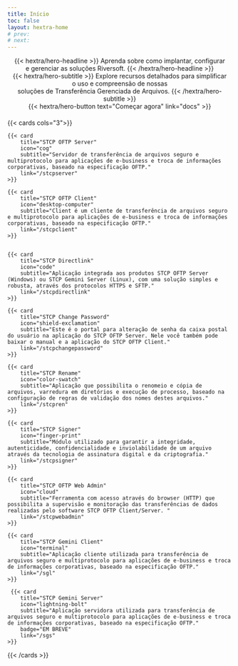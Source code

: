 ```yaml
---
title: Início
toc: false
layout: hextra-home
# prev:
# next:
---
```


<div style="text-align: center; margin: 0px 10px 20px 10px;">

{{< hextra/hero-headline >}}
Aprenda sobre como implantar, configurar e gerenciar as soluções Riversoft.
{{< /hextra/hero-headline >}}
<br/>
{{< hextra/hero-subtitle >}}
  Explore recursos detalhados para simplificar o uso e compreensão de nossas<br/> soluções de Transferência Gerenciada de Arquivos.
{{< /hextra/hero-subtitle >}}
<br/>
{{< hextra/hero-button text="Começar agora" link="docs" >}}
</div>

{{< cards cols="3">}}

    {{< card
        title="STCP OFTP Server"
        icon="cog"
        subtitle="Servidor de transferência de arquivos seguro e multiprotocolo para aplicações de e-business e troca de informações corporativas, baseado na especificação OFTP."
        link="/stcpserver"
    >}}

    {{< card
        title="STCP OFTP Client"
        icon="desktop-computer"
        subtitle="Client é um cliente de transferência de arquivos seguro e multiprotocolo para aplicações de e-business e troca de informações corporativas, baseado na especificação OFTP."
        link="/stcpclient"
    >}}


    {{< card
        title="STCP Directlink"
        icon="code"
        subtitle="Aplicação integrada aos produtos STCP OFTP Server (Windows) ou STCP Gemini Server (Linux), com uma solução simples e robusta, através dos protocolos HTTPS e SFTP."
        link="/stcpdirectlink"
    >}}

    {{< card
        title="STCP Change Password"
        icon="shield-exclamation"
        subtitle="Este é o portal para alteração de senha da caixa postal do usuário na aplicação do STCP OFTP Server. Nele você também pode baixar o manual e a aplicação do STCP OFTP Client."
        link="/stcpchangepassword"
    >}}

    {{< card
        title="STCP Rename"
        icon="color-swatch"
        subtitle="Aplicação que possibilita o renomeio e cópia de arquivos, varredura em diretórios e execução de processo, baseado na configuração de regras de validação dos nomes destes arquivos."
        link="/stcpren"
    >}}

    {{< card
        title="STCP Signer"
        icon="finger-print"
        subtitle="Módulo utilizado para garantir a integridade, autenticidade, confidencialidade e inviolabilidade de um arquivo através da tecnologia de assinatura digital e da criptografia."
        link="/stcpsigner"
    >}}

    {{< card
        title="STCP OFTP Web Admin"
        icon="cloud"
        subtitle="Ferramenta com acesso através do browser (HTTP) que possibilita a supervisão e monitoração das transferências de dados realizadas pelo software STCP OFTP Client/Server. "
        link="/stcpwebadmin"
    >}}

    {{< card
        title="STCP Gemini Client"
        icon="terminal"
        subtitle="Aplicação cliente utilizada para transferência de arquivos seguro e multiprotocolo para aplicações de e-business e troca de informações corporativas, baseado na especificação OFTP."
        link="/sgl"
    >}}

     {{< card
        title="STCP Gemini Server"
        icon="lightning-bolt"
        subtitle="Aplicação servidora utilizada para transferência de arquivos seguro e multiprotocolo para aplicações de e-business e troca de informações corporativas, baseado na especificação OFTP."
        badge="EM BREVE"
        link="/sgs"
    >}}

{{< /cards >}}
